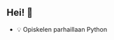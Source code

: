 ## Hei! 👋
- 💡 Opiskelen parhaillaan Python
  


<!--
**EetuHelle/EetuHelle** is a ✨ _special_ ✨ repository because its `README.md` (this file) appears on your GitHub profile.

Here are some ideas to get you started:

- 🔭 I’m currently working on ...
- 🌱 I’m currently learning ...
- 👯 I’m looking to collaborate on ...
